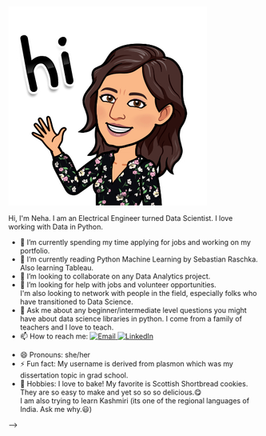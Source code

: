 ![ ](IMG_560343489E9D-1.jpeg)

Hi, I'm Neha. I am an Electrical Engineer turned Data Scientist. I love working with Data in Python. 

- 🔭 I’m currently spending my time applying for jobs and working on my portfolio.
- 🌱 I’m currently reading Python Machine Learning by Sebastian Raschka. Also learning Tableau. 
- 👯 I’m looking to collaborate on any Data Analytics project. 
- 🤔 I’m looking for help with jobs and volunteer opportunities. <br>I'm also looking to network with people in the field, especially folks who have transitioned to Data Science.
- 💬 Ask me about any beginner/intermediate level questions you might have about data science libraries in python. I come from a family of teachers and I love to teach.
- 📫 How to reach me: <a target="_blank" href="mailto:nehru.neha@gmail.com" target="_blank">
  <img alt="Email" src="https://img.shields.io/badge/Email-0078D4.svg?&style=for-the-badge&logo=Microsoft-Outlook&logoColor=white" />
</a><a target="_blank" href="https://www.linkedin.com/in/neha-nehru-1513a84/" target="_blank">
    <img alt="LinkedIn" src="https://img.shields.io/badge/LinkedIn-0077B5.svg?&style=for-the-badge&logo=linkedin&logoColor=white" />
</a>

- 😄 Pronouns: she/her
- ⚡ Fun fact: My username is derived from plasmon which was my dissertation topic in grad school. 
- :cookie: Hobbies: I love to bake! My favorite is Scottish Shortbread cookies. They are so easy to make and yet so so so delicious.:yum: <br>I am also trying to learn Kashmiri (its one of the regional languages of India. Ask me why.:smiley:)



-->
<!--
**plasmagirl/plasmagirl** is a ✨ _special_ ✨ repository because its `README.md` (this file) appears on your GitHub profile.

Here are some ideas to get you started:

- 🔭 I’m currently spending my time applying for jobs and working on my portfolio.
- 🌱 I’m currently reading Python Machine Learning by Sebastian Raschka and I plan to blog about it to keep myself motivated and accountable.
- 👯 I’m looking to collaborate on ...
- 🤔 I’m looking for help with jobs and volunteer opportunities. 
- 💬 Ask me about ...
- 📫 How to reach me: ...
- 😄 Pronouns: she/her
- ⚡ Fun fact: 
-->
